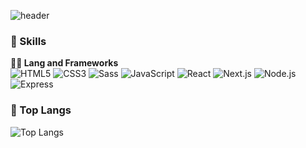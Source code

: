 <!--## Hi there 👋-->

<!--
**KimDay366/KimDay366** is a ✨ _special_ ✨ repository because its `README.md` (this file) appears on your GitHub profile.

Here are some ideas to get you started:

- 🔭 I’m currently working on ...
- 🌱 I’m currently learning ...
- 👯 I’m looking to collaborate on ...
- 🤔 I’m looking for help with ...
- 💬 Ask me about ...
- 📫 How to reach me: ...
- 😄 Pronouns: ...
- ⚡ Fun fact: ...
-->

![header](https://capsule-render.vercel.app/api?type=rounded&color=gradient&height=250&text=Hello+World%21&fontSize=60&fontAlign=50&fontAlignY=45&desc=%EA%B0%9C%EB%B0%9C%ED%95%98%EB%8A%94+%EA%B8%B0%ED%9A%8D%EC%9E%90+%EA%B9%80%EB%8D%B0%EC%9D%B4+%EC%9E%85%EB%8B%88%EB%8B%A4+%F0%9F%98%89&descSize=30&descAlign=50&descAlignY=70)

### 🦾 Skills
**🧑‍💻 Lang and Frameworks** <br>
![HTML5](https://img.shields.io/badge/html5-E34F26.svg?&style=for-the-badge&logo=html5&logoColor=white) ![CSS3](https://img.shields.io/badge/css3-1572B6.svg?&style=for-the-badge&logo=css3&logoColor=white) ![Sass](https://img.shields.io/badge/sass-CC6699.svg?&style=for-the-badge&logo=sass&logoColor=white) ![JavaScript](https://img.shields.io/badge/javascript-F7DF1E.svg?&style=for-the-badge&logo=javascript&logoColor=white) ![React](https://img.shields.io/badge/react-61DAFB.svg?&style=for-the-badge&logo=react&logoColor=white) ![Next.js](https://img.shields.io/badge/nextdotjs-000000.svg?&style=for-the-badge&logo=nextdotjs&logoColor=white) ![Node.js](https://img.shields.io/badge/nodedotjs-339933.svg?&style=for-the-badge&logo=nodedotjs&logoColor=white) ![Express](https://img.shields.io/badge/express-000000.svg?&style=for-the-badge&logo=express&logoColor=white) 


### 🚌 Top Langs
![Top Langs](https://github-readme-stats.vercel.app/api/top-langs/?username=Kimday366&layout=compact)